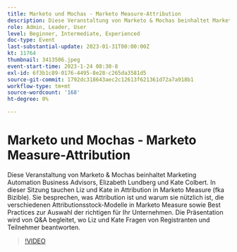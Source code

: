 ```yaml
---
title: Marketo und Mochas - Marketo Measure-Attribution
description: Diese Veranstaltung von Marketo & Mochas beinhaltet Marketing Automation Business Advisors, Elizabeth Lundberg und Kate Colbert. In dieser Sitzung tauchen Liz und Kate in Attribution in Marketo Measure (fka Bizible). Sie besprechen, was Attribution ist und warum sie nützlich ist, die verschiedenen Attributionsstock-Modelle in Marketo Measure sowie Best Practices zur Auswahl der richtigen für Ihr Unternehmen. Die Präsentation wird von Q&A begleitet, wo Liz und Kate Fragen von Registranten und Teilnehmer beantworten.
role: Admin, Leader, User
level: Beginner, Intermediate, Experienced
doc-type: Event
last-substantial-update: 2023-01-31T00:00:00Z
kt: 11764
thumbnail: 3413506.jpeg
event-start-time: 2023-1-24 08:30-8
exl-id: 6f3b1c89-0176-4495-8e28-c265da3581d5
source-git-commit: 1792dc318643aec2c12613f621361d72a7a918b1
workflow-type: tm+mt
source-wordcount: '168'
ht-degree: 0%

---
```


# Marketo und Mochas - Marketo Measure-Attribution

Diese Veranstaltung von Marketo &amp; Mochas beinhaltet Marketing Automation Business Advisors, Elizabeth Lundberg und Kate Colbert. In dieser Sitzung tauchen Liz und Kate in Attribution in Marketo Measure (fka Bizible). Sie besprechen, was Attribution ist und warum sie nützlich ist, die verschiedenen Attributionsstock-Modelle in Marketo Measure sowie Best Practices zur Auswahl der richtigen für Ihr Unternehmen. Die Präsentation wird von Q&amp;A begleitet, wo Liz und Kate Fragen von Registranten und Teilnehmer beantworten.

>[!VIDEO](https://video.tv.adobe.com/v/3413506/?quality=12&learn=on)
